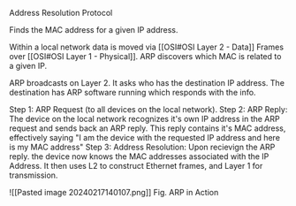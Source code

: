 Address Resolution Protocol

Finds the MAC address for a given IP address.

Within a local network data is moved via [[OSI#OSI Layer 2 - Data]] Frames over [[OSI#OSI Layer 1 - Physical]]. ARP discovers which MAC is related to a given IP.

ARP broadcasts on Layer 2. It asks who has the destination IP address. The destination has ARP software running which responds with the info.

Step 1: ARP Request (to all devices on the local network).
Step 2: ARP Reply: The device on the local network recognizes it's own IP address in the ARP request and sends back an ARP reply. This reply contains it's MAC address, effectively saying "I am the device with the requested IP address and here is my MAC address"
Step 3: Address Resolution: Upon recievign the ARP reply. the device now knows the MAC addresses associated with the IP Address. It then uses L2 to construct Ethernet frames, and Layer 1 for transmission.

![[Pasted image 20240217140107.png]]
Fig. ARP in Action